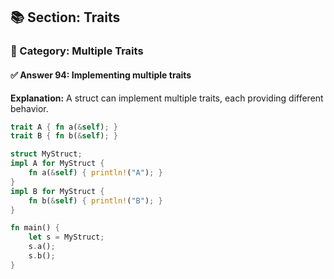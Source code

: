 ## 📚 Section: Traits  
### 🔹 Category: Multiple Traits  
#### ✅ Answer 94: Implementing multiple traits

**Explanation:**
A struct can implement multiple traits, each providing different behavior.

```rust
trait A { fn a(&self); }
trait B { fn b(&self); }

struct MyStruct;
impl A for MyStruct {
    fn a(&self) { println!("A"); }
}
impl B for MyStruct {
    fn b(&self) { println!("B"); }
}

fn main() {
    let s = MyStruct;
    s.a();
    s.b();
}
```
